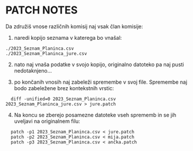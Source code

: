 PATCH NOTES
================================================================================

Da združiš vnose različnih komisij naj vsak član komisije:

1. naredi kopijo seznama v katerega bo vnašal:

```
./2023_Seznam_Planinca.csv
./2023_Seznam_Planinca_jure.csv
```

2. nato naj vnaša podatke v svojo kopijo, originalno datoteko pa
naj pusti nedotaknjeno...

3. po končanih vnosih naj zabeleži spremembe v svoj file. Spremembe naj
bodo zabeležene brez kontekstnih vrstic:

```
  diff -unified=0 2023_Seznam_Planinca.csv 2023_Seznam_Planinca_jure.csv > jure.patch
```

4. Na koncu se zberejo posamezne datoteke vseh sprememb in se jih uveljavi na originalnem filu:

```
  patch -p1 2023_Seznam_Planinca.csv < jure.patch
  patch -p2 2023_Seznam_Planinca.csv < mija.patch
  patch -p3 2023_Seznam_Planinca.csv < ančka.patch
```



